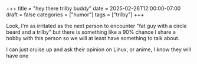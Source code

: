 +++
title = "hey there trilby buddy"
date = 2025-02-26T12:00:00-07:00
draft = false
categories = ["humor"]
tags = ["trilby"]
+++

Look, I'm as irritated as the next person to encounter "fat guy with a circle beard and a trilby" but there is something like a 90% chance I share a hobby with this person so we will at least have something to talk about.

I can just cruise up and ask their opinion on Linux, or anime, I know they will have one